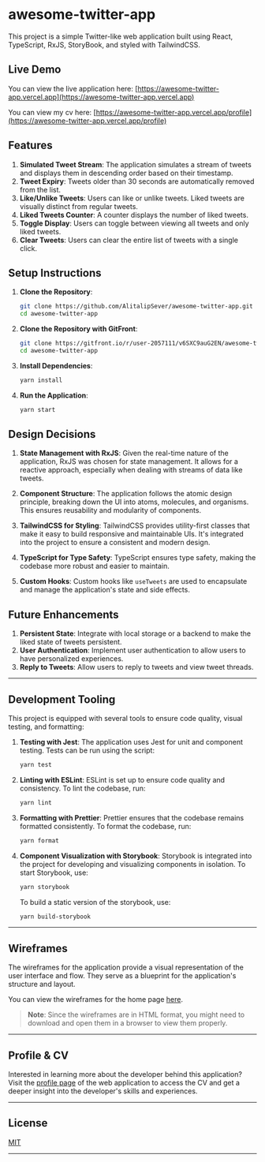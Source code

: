 # awesome-twitter-app

This project is a simple Twitter-like web application built using React, TypeScript, RxJS, StoryBook, and styled with TailwindCSS.

## Live Demo

You can view the live application here: [https://awesome-twitter-app.vercel.app](https://awesome-twitter-app.vercel.app)

You can view my cv here: [https://awesome-twitter-app.vercel.app/profile](https://awesome-twitter-app.vercel.app/profile)
## Features

1. **Simulated Tweet Stream**: The application simulates a stream of tweets and displays them in descending order based on their timestamp.
2. **Tweet Expiry**: Tweets older than 30 seconds are automatically removed from the list.
3. **Like/Unlike Tweets**: Users can like or unlike tweets. Liked tweets are visually distinct from regular tweets.
4. **Liked Tweets Counter**: A counter displays the number of liked tweets.
5. **Toggle Display**: Users can toggle between viewing all tweets and only liked tweets.
6. **Clear Tweets**: Users can clear the entire list of tweets with a single click.

## Setup Instructions

1. **Clone the Repository**:
   ```bash
   git clone https://github.com/AlitalipSever/awesome-twitter-app.git
   cd awesome-twitter-app
   ```


1. **Clone the Repository with GitFront**:
   ```bash
   git clone https://gitfront.io/r/user-2057111/v6SXC9auG2EN/awesome-twitter-app.git
   cd awesome-twitter-app
   ```

2. **Install Dependencies**:
   ```bash
   yarn install
   ```

3. **Run the Application**:
   ```bash
   yarn start
   ```

## Design Decisions

1. **State Management with RxJS**: Given the real-time nature of the application, RxJS was chosen for state management. It allows for a reactive approach, especially when dealing with streams of data like tweets.

2. **Component Structure**: The application follows the atomic design principle, breaking down the UI into atoms, molecules, and organisms. This ensures reusability and modularity of components.

3. **TailwindCSS for Styling**: TailwindCSS provides utility-first classes that make it easy to build responsive and maintainable UIs. It's integrated into the project to ensure a consistent and modern design.

4. **TypeScript for Type Safety**: TypeScript ensures type safety, making the codebase more robust and easier to maintain.

5. **Custom Hooks**: Custom hooks like `useTweets` are used to encapsulate and manage the application's state and side effects.

## Future Enhancements

1. **Persistent State**: Integrate with local storage or a backend to make the liked state of tweets persistent.
2. **User Authentication**: Implement user authentication to allow users to have personalized experiences.
3. **Reply to Tweets**: Allow users to reply to tweets and view tweet threads.

---

## Development Tooling

This project is equipped with several tools to ensure code quality, visual testing, and formatting:

1. **Testing with Jest**: The application uses Jest for unit and component testing. Tests can be run using the script:
   ```bash
   yarn test
   ```

2. **Linting with ESLint**: ESLint is set up to ensure code quality and consistency. To lint the codebase, run:
   ```bash
   yarn lint
   ```

3. **Formatting with Prettier**: Prettier ensures that the codebase remains formatted consistently. To format the codebase, run:
   ```bash
   yarn format
   ```

4. **Component Visualization with Storybook**: Storybook is integrated into the project for developing and visualizing components in isolation. To start Storybook, use:
   ```bash
   yarn storybook
   ```
   To build a static version of the storybook, use:
   ```bash
   yarn build-storybook
   ```

---

## Wireframes

The wireframes for the application provide a visual representation of the user interface and flow. They serve as a blueprint for the application's structure and layout.

You can view the wireframes for the home page [here](https://github.com/AlitalipSever/awesome-twitter-app/blob/main/docs/wireframes/home-page.drawio.html).

> **Note**: Since the wireframes are in HTML format, you might need to download and open them in a browser to view them properly.

---

## Profile & CV

Interested in learning more about the developer behind this application? Visit the [profile page](https://awesome-twitter-app.vercel.app/profile) of the web application to access the CV and get a deeper insight into the developer's skills and experiences.

---

## License

[MIT](https://choosealicense.com/licenses/mit/)

---
